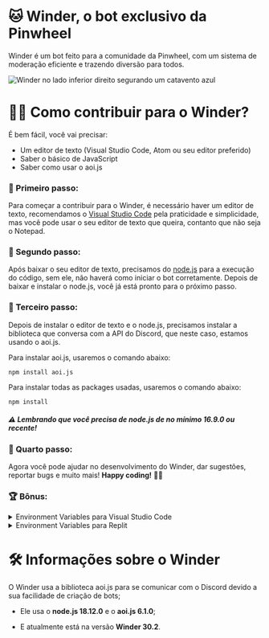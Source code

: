 # 🐱 Winder, o bot exclusivo da Pinwheel

Winder é um bot feito para a comunidade da Pinwheel, com um sistema de moderação eficiente e trazendo diversão para todos.

![Winder no lado inferior direito segurando um catavento azul](https://media.discordapp.net/attachments/861337787192836117/1071058270980165693/IMG_20230203_084254.png?width=1025&height=342)

# 🧑‍💻 Como contribuir para o Winder?

É bem fácil, você vai precisar:

- Um editor de texto (Visual Studio Code, Atom ou seu editor preferido)
- Saber o básico de JavaScript
- Saber como usar o aoi.js

### 🔶 Primeiro passo:

Para começar a contribuir para o Winder, é necessário haver um editor de texto, recomendamos o [Visual Studio Code](https://code.visualstudio.com/Download) pela praticidade e simplicidade, mas você pode usar o seu editor de texto que queira, contanto que não seja o Notepad.

### 🔷 Segundo passo:

Após baixar o seu editor de texto, precisamos do [node.js](https://nodejs.org/en/) para a execução do código, sem ele, não haverá como iniciar o bot corretamente.
Depois de baixar e instalar o node.js, você já está pronto para o próximo passo.

### 🔶 Terceiro passo:

Depois de instalar o editor de texto e o node.js, precisamos instalar a biblioteca que conversa com a API do Discord, que neste caso, estamos usando o aoi.js.

Para instalar aoi.js, usaremos o comando abaixo:

```batch
npm install aoi.js
```

Para instalar todas as packages usadas, usaremos o comando abaixo:
```batch
npm install
```

##### ⚠️ Lembrando que você precisa de node.js de no mínimo 16.9.0 ou recente!

### 🔷 Quarto passo:

Agora você pode ajudar no desenvolvimento do Winder, dar sugestões, reportar bugs e muito mais! **Happy coding!** 👨‍💻

### 🏆 Bônus:

<details>
  <summary>Environment Variables para Visual Studio Code</summary>

  ### Configurar `.env` no Visual Studio Code:
  1. Crie um arquivo chamado `.env`
  2. Após o passo acima, escreva na primeira linha `TOKEN="{token do bot}"`
  3. Não mude a [6ª linha](https://github.com/WillSilvah/Winder/blob/main/index.js#L6) do [index.js](https://github.com/WillSilvah/Winder/blob/main/index.js)
</details>
<details>
  <summary>Environment Variables para Replit</summary>

  ### Configurar `.env` em Replit
  1. Vá em seu projeto
  2. Após o passo acima, vá em `Commands`
  3. Feito isso, vá em `Secrets`
     - Agora, defina `key` como `TOKEN` e o `value` com o token de seu bot.
 </details>

# 🛠️ Informações sobre o Winder

O Winder usa a biblioteca aoi.js para se comunicar com o Discord devido a sua facilidade de criação de bots;

- Ele usa o **node.js 18.12.0** e o **aoi.js 6.1.0**;

- E atualmente está na versão **Winder 30.2**.
